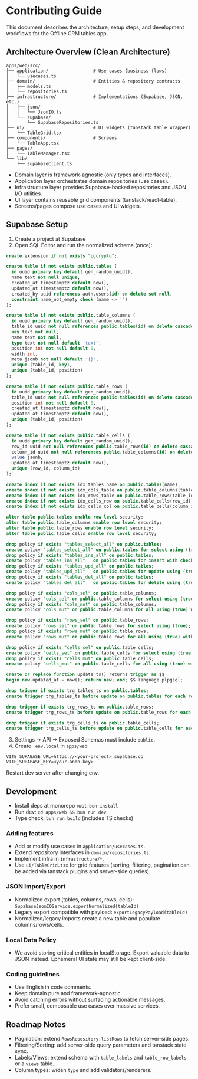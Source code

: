 # Contributing Guide

This document describes the architecture, setup steps, and development workflows for the Offline CRM tables app.

## Architecture Overview (Clean Architecture)

```
apps/web/src/
├── application/                 # Use cases (business flows)
│   └── usecases.ts
├── domain/                      # Entities & repository contracts
│   ├── models.ts
│   └── repositories.ts
├── infrastructure/              # Implementations (Supabase, JSON, etc.)
│   ├── json/
│   │   └── JsonIO.ts
│   └── supabase/
│       └── SupabaseRepositories.ts
├── ui/                          # UI widgets (tanstack table wrapper)
│   └── TableGrid.tsx
├── components/                  # Screens
│   └── TableApp.tsx
├── pages/
│   └── TableManager.tsx
└── lib/
    └── supabaseClient.ts
```

- Domain layer is framework-agnostic (only types and interfaces).
- Application layer orchestrates domain repositories (use cases).
- Infrastructure layer provides Supabase-backed repositories and JSON I/O utilities.
- UI layer contains reusable grid components (tanstack/react-table).
- Screens/pages compose use cases and UI widgets.

## Supabase Setup

1) Create a project at Supabase
2) Open SQL Editor and run the normalized schema (once):

```sql
create extension if not exists "pgcrypto";

create table if not exists public.tables (
  id uuid primary key default gen_random_uuid(),
  name text not null unique,
  created_at timestamptz default now(),
  updated_at timestamptz default now(),
  created_by uuid references auth.users(id) on delete set null,
  constraint name_not_empty check (name <> '')
);

create table if not exists public.table_columns (
  id uuid primary key default gen_random_uuid(),
  table_id uuid not null references public.tables(id) on delete cascade,
  key text not null,
  name text not null,
  type text not null default 'text',
  position int not null default 0,
  width int,
  meta jsonb not null default '{}',
  unique (table_id, key),
  unique (table_id, position)
);

create table if not exists public.table_rows (
  id uuid primary key default gen_random_uuid(),
  table_id uuid not null references public.tables(id) on delete cascade,
  position int not null default 0,
  created_at timestamptz default now(),
  updated_at timestamptz default now(),
  unique (table_id, position)
);

create table if not exists public.table_cells (
  id uuid primary key default gen_random_uuid(),
  row_id uuid not null references public.table_rows(id) on delete cascade,
  column_id uuid not null references public.table_columns(id) on delete cascade,
  value jsonb,
  updated_at timestamptz default now(),
  unique (row_id, column_id)
);

create index if not exists idx_tables_name on public.tables(name);
create index if not exists idx_cols_table on public.table_columns(table_id, position);
create index if not exists idx_rows_table on public.table_rows(table_id, position);
create index if not exists idx_cells_row on public.table_cells(row_id);
create index if not exists idx_cells_col on public.table_cells(column_id);

alter table public.tables enable row level security;
alter table public.table_columns enable row level security;
alter table public.table_rows enable row level security;
alter table public.table_cells enable row level security;

drop policy if exists "tables_select_all" on public.tables;
create policy "tables_select_all" on public.tables for select using (true);
drop policy if exists "tables_ins_all" on public.tables;
create policy "tables_ins_all"   on public.tables for insert with check (true);
drop policy if exists "tables_upd_all" on public.tables;
create policy "tables_upd_all"   on public.tables for update using (true);
drop policy if exists "tables_del_all" on public.tables;
create policy "tables_del_all"   on public.tables for delete using (true);

drop policy if exists "cols_sel" on public.table_columns;
create policy "cols_sel" on public.table_columns for select using (true);
drop policy if exists "cols_mut" on public.table_columns;
create policy "cols_mut" on public.table_columns for all using (true) with check (true);

drop policy if exists "rows_sel" on public.table_rows;
create policy "rows_sel" on public.table_rows for select using (true);
drop policy if exists "rows_mut" on public.table_rows;
create policy "rows_mut" on public.table_rows for all using (true) with check (true);

drop policy if exists "cells_sel" on public.table_cells;
create policy "cells_sel" on public.table_cells for select using (true);
drop policy if exists "cells_mut" on public.table_cells;
create policy "cells_mut" on public.table_cells for all using (true) with check (true);

create or replace function update_ts() returns trigger as $$
begin new.updated_at = now(); return new; end; $$ language plpgsql;

drop trigger if exists trg_tables_ts on public.tables;
create trigger trg_tables_ts before update on public.tables for each row execute function update_ts();

drop trigger if exists trg_rows_ts on public.table_rows;
create trigger trg_rows_ts before update on public.table_rows for each row execute function update_ts();

drop trigger if exists trg_cells_ts on public.table_cells;
create trigger trg_cells_ts before update on public.table_cells for each row execute function update_ts();
```

3) Settings → API → Exposed Schemas must include `public`.
4) Create `.env.local` in `apps/web`:

```env
VITE_SUPABASE_URL=https://<your-project>.supabase.co
VITE_SUPABASE_KEY=<your-anon-key>
```

Restart dev server after changing env.

## Development

- Install deps at monorepo root: `bun install`
- Run dev: `cd apps/web && bun run dev`
- Type check: `bun run build` (includes TS checks)

### Adding features
- Add or modify use cases in `application/usecases.ts`.
- Extend repository interfaces in `domain/repositories.ts`.
- Implement infra in `infrastructure/*`.
- Use `ui/TableGrid.tsx` for grid features (sorting, filtering, pagination can be added via tanstack plugins and server-side queries).

### JSON Import/Export
- Normalized export (tables, columns, rows, cells): `SupabaseJsonIOService.exportNormalized(tableId)`
- Legacy export compatible with payload: `exportLegacyPayload(tableId)`
- Normalized/legacy imports create a new table and populate columns/rows/cells.

### Local Data Policy
- We avoid storing critical entities in localStorage. Export valuable data to JSON instead. Ephemeral UI state may still be kept client-side.

### Coding guidelines
- Use English in code comments.
- Keep domain pure and framework-agnostic.
- Avoid catching errors without surfacing actionable messages.
- Prefer small, composable use cases over massive services.

## Roadmap Notes
- Pagination: extend `RowsRepository.listRows` to fetch server-side pages.
- Filtering/Sorting: add server-side query parameters and tanstack state sync.
- Labels/Views: extend schema with `table_labels` and `table_row_labels` or a `views` table.
- Column types: widen `type` and add validators/renderers.
